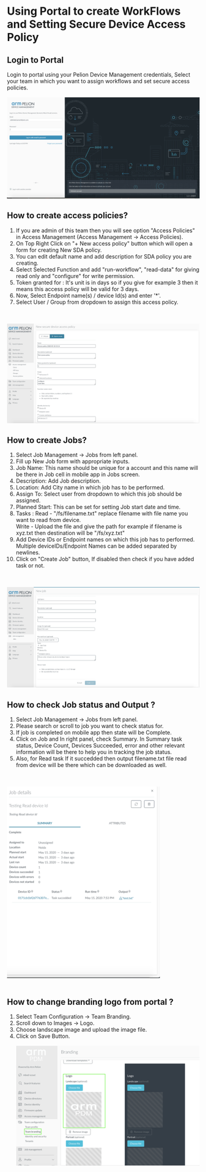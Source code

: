 <h1 id="features">Using Portal to create WorkFlows and Setting Secure Device Access Policy</h1>

## Login to Portal
Login to portal using your Pelion Device Management credentials, Select your team in which you want to assign workflows and set secure access policies.
<br><br>
<img src="assets/portal_login.png"></img>

## How to create access policies?

1. If you are admin of this team then you will see option "Access Policies" in Access Management (Access Management -> Access Policies).
2. On Top Right Click on "+ New access policy" button which will open a form for creating New SDA policy.
3. You can edit default name and add description for SDA policy you are creating.
4. Select Selected Function and add "run-workflow", "read-data" for giving read only and "configure" for write permission. 
5. Token granted for : It's unit is in days so if you give for example 3 then it means this access policy will be valid for 3 days.
6. Now, Select Endpoint name(s) / device Id(s) and enter '*'.
7. Select User / Group from dropdown to assign this access policy. 

<br><br>
<img src="assets/sda.png"></img>

## How to create Jobs?

1. Select Job Management -> Jobs from left panel.
2. Fill up New Job form with appropriate inputs.
3. Job Name: This name should be unique for a account and this name will be there in Job cell in mobile app in Jobs screen.
4. Description: Add Job description.
5. Location: Add City name in which job has to be performed.
6. Assign To: Select user from dropdown to which this job should be assigned.
7. Planned Start: This can be set for setting Job start date and time.
8. Tasks : Read - "/fs/filename.txt" replace filename with file name you want to read from device. 
      <br> Write - Upload the file and give the path for example if filename is xyz.txt then destination will be "/fs/xyz.txt"
9. Add Device IDs or Endpoint names on which this job has to performed. Multiple deviceIDs/Endpoint Names can be added separated by newlines.     
10. Click on "Create Job" button, If disabled then check if you have added task or not.

<br><br>
<img src="assets/jobs_creation_portal.png"></img>

## How to check Job status and Output ?
1. Select Job Management -> Jobs from left panel.
2. Please search or scroll to job you want to check status for.
3. If job is completed on mobile app then state will be Complete.
4. Click on Job and In right panel, check Summary. In Summary task status, Device Count, Devices Succeeded, error and other relevant information will be there to help you in tracking the job status.
5. Also, for Read task If it succedded then output filename.txt file read from device will be there which can be downloaded as well.

<br><br>
<img src="assets/job_summary.png" width="400" height="500"></img>
<br><br>
## How to change branding logo from portal ?
1. Select Team Configuration -> Team Branding.
2. Scroll down to Images -> Logo.
3. Choose landscape image and upload the image file.
4. Click on Save Button.
<br><br>
<img src="assets/portal_branding.png"></img>
      
